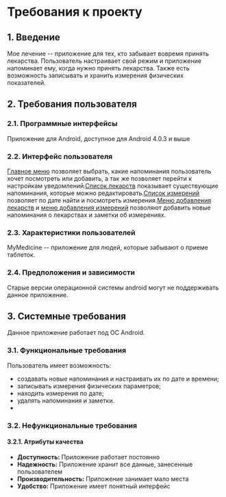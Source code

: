 # **Требования к проекту**
## **1. Введение**
Мое лечение -- приложение для тех, кто забывает вовремя принять лекарства. Пользователь настраивает свой режим и приложение напоминает ему, когда нужно принять лекарства. Также есть возможность записывать и хранить измерения физических показателей.
## **2. Требования пользователя**
### **2.1. Программные интерфейсы**
Приложение для Android, доступное для Android 4.0.3 и выше
### **2.2. Интерфейс пользователя**
[Главное меню](https://github.com/EvgeniyaKorsakova650504/MyMedicine/blob/master/Mockups/Main.png) позволяет выбрать, какие напоминания пользователь хочет посмотреть или добавить, а так же позволяет перейти к настройкам уведомлений.[Список лекарств](https://github.com/EvgeniyaKorsakova650504/MyMedicine/blob/master/Mockups/ListOfPills.png) показывает существующие напоминания, которые можно редактировать.[Список измерений](https://github.com/EvgeniyaKorsakova650504/MyMedicine/blob/master/Mockups/ListOfMeasure.png) позволяет по дате найти и посмотреть измерения.[Меню добавления лекарств](https://github.com/EvgeniyaKorsakova650504/MyMedicine/blob/master/Mockups/AddPill.png) и [меню добавления измерений](https://github.com/EvgeniyaKorsakova650504/MyMedicine/blob/master/Mockups/AddMeasure.png) позволяют добавить новые напоминания о лекарствах и заметки об измерениях.
### **2.3. Характеристики пользователей**
MyMedicine -- приложение для людей, которые забывают о приеме таблеток.
### **2.4. Предположения и зависимости**
Старые версии операционной системы android могут не поддерживать данное приложение.
## **3. Системные требования**
Данное приложение работает под ОС Android.
### **3.1. Функциональные требования**
Пользователь имеет возможность:
* создавать новые напоминания и настраивать их по дате и времени;
* записывать измерения физических параметров;
* находить измерения по дате;
* удалять напоминания и заметки.
* 
### **3.2. Нефункциональные требования**
#### **3.2.1. Атрибуты качества**
* **Доступность:**
Приложение работает постоянно
* **Надежность:**
Приложение хранит все данные, занесенные пользователем
* **Производительность:**
Приложение занимает мало места
* **Удобство:**
Приложение имеет понятный интерфейс
